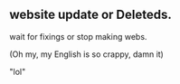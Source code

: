 ## website update or Deleteds.
wait for fixings or stop making webs.

(Oh my, my English is so crappy, damn it)

"lol"
